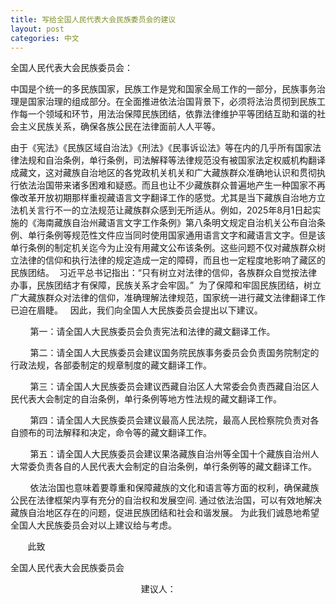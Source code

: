 ```yaml
---
title: 写给全国人民代表大会民族委员会的建议
layout: post
categories: 中文
---
```


全国人民代表大会民族委员会：

中国是个统一的多民族国家，民族工作是党和国家全局工作的一部分，民族事务治理是国家治理的组成部分。在全面推进依法治国背景下，必须将法治贯彻到民族工作每一个领域和环节，用法治保障民族团结，依靠法律维护平等团结互助和谐的社会主义民族关系，确保各族公民在法律面前人人平等。 

由于《宪法》《民族区域自治法》《刑法》《民事诉讼法》等在内的几乎所有国家法律法规和自治条例，单行条例，司法解释等法律规范没有被国家法定权威机构翻译成藏文，这对藏族自治地区的各党政机关机关和广大藏族群众准确地认识和贯彻执行依法治国带来诸多困难和疑惑。而且也让不少藏族群众普遍地产生一种国家不再像改革开放初期那样重视藏语言文字翻译工作的感觉。尤其是当下藏族自治地方立法机关言行不一的立法规范让藏族群众感到无所适从。例如，2025年8月1日起实施的《海南藏族自治州藏语言文字工作条例》第八条明文规定自治机关公布自治条例、单行条例等规范性文件应当同时使用国家通用语言文字和藏语言文字。但是该单行条例的制定机关迄今为止没有用藏文公布该条例。这些问题不仅对藏族群众树立法律的信仰和执行法律的规定造成一定的障碍，而且也一定程度地影响了藏区的民族团结。  习近平总书记指出：“只有树立对法律的信仰，各族群众自觉按法律办事，民族团结才有保障，民族关系才会牢固。”  为了保障和牢固民族团结，树立广大藏族群众对法律的信仰，准确理解法律规范，国家统一进行藏文法律翻译工作已迫在眉睫。   因此，我们向全国人大民族委员会提出以下建议。

        第一：请全国人大民族委员会负责宪法和法律的藏文翻译工作。

        第二：请全国人大民族委员会建议国务院民族事务委员会负责国务院制定的行政法规，各部委制定的规章制度的藏文翻译工作。

        第三：请全国人大民族委员会建议西藏自治区人大常委会负责西藏自治区人民代表大会制定的自治条例，单行条例等地方性法规的藏文翻译工作。

        第四：请全国人大民族委员会建议最高人民法院，最高人民检察院负责对各自颁布的司法解释和决定，命令等的藏文翻译工作。

        第五：请全国人大民族委员会建议果洛藏族自治州等全国十个藏族自治州人大常委负责各自的人民代表大会制定的自治条例，单行条例等的藏文翻译工作。

        依法治国也意味着要尊重和保障藏族的文化和语言等方面的权利，确保藏族公民在法律框架内享有充分的自治权和发展空间.﻿ 通过依法治国，可以有效地解决藏族自治地区存在的问题，促进民族团结和社会和谐发展。﻿ 为此我们诚恳地希望全国人大民族委员会对以上建议给与考虑。

       此致

全国人民代表大会民族委员会    

                                                     建议人：
